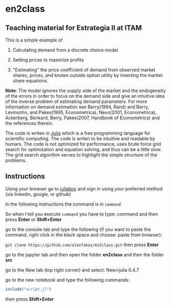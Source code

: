 # en2class
## Teaching material for Estrategia II at ITAM

This is a simple example of

1. Calculating demand from a discrete choice model

2. Setting prices to maximize profits 

3. "Estimating" the price coefficient of demand from observed market shares, prices, and known outside option utility by inverting the market share equations.

**Note**: The model ignores the supply side of the market and the endogeneity of the errors in order to focus on the demand side and give an intuitive idea of the inverse problem of estimating demand parameters. For more information on demand estimation see Berry(1994, Rand) and Berry, Levinsohn, and Pakes(1995, Econometrica), Nevo(2001, Econometrica), Ackerberg, Benkard, Berry, Pakes(2007, Handbook of Econometrics) and the references therein.   

The code is writen in [Julia](http://julialang.org/) which is a free programming language for scientific computing. The code is writen to be intuitive and readable by humars. The code is not optimized for performance, uses brute force grid search for optimization and equation solving, and thus can be a little slow. The grid search algorithm serves to highlight the simple structure of the problems. 


## Instructions

Using your browser go to [juliabox](https://juliabox.com/) and sign in using your preferred method (via linkedin, google, or github)

In the following instructions the command is in `command` 

So when I tell you execute `command` you have to type: command and then press **Enter** or **Shift+Enter**

go to the console tab and type the following (if you want to paste the command, right click in the black space and choose: paste from browser):

`git clone https://github.com/alexfakos/en2class.git`  then press **Enter**

go to the jupyter tab and then open the folder  **en2class** and then the folder **src**

go to the New tab (top right corner) and select: New>julia 0.4.7

go to the new notebook and type the following commands:

```julia
include("script.jl")
``` 
then press **Shift+Enter**



